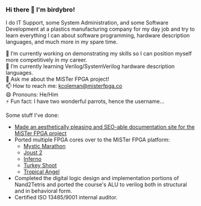 ### Hi there 👋 I'm birdybro!

I do IT Support, some System Administration, and some Software Development at a plastics manufacturing company for my day job and try to learn everything I can about software programming, hardware description languages, and much more in my spare time.

🔭 I’m currently working on demonstrating my skills so I can position myself more competitively in my career.  
🌱 I’m currently learning Verilog/SystemVerilog hardware description languages.  
💬 Ask me about the MiSTer FPGA project!  
📫 How to reach me: kcoleman@misterfpga.co  
😄 Pronouns: He/Him  
⚡ Fun fact: I have two wonderful parrots, hence the username...  

Some stuff I've done:

* [Made an aesthetically pleasing and SEO-able documentation site for the MiSTer FPGA project](https://github.com/MiSTer-devel/MkDocs_MiSTer)
* Ported multiple FPGA cores over to the MiSTer FPGA platform:
  * [Mystic Marathon](https://github.com/MiSTer-devel/Arcade-MysticMarathon_MiSTer)
  * [Joust 2](https://github.com/MiSTer-devel/Arcade-Joust2_MiSTer)
  * [Inferno](https://github.com/MiSTer-devel/Arcade-Inferno_MiSTer)
  * [Turkey Shoot](https://github.com/MiSTer-devel/Arcade-TurkeyShoot_MiSTer)
  * [Tropical Angel](https://github.com/MiSTer-devel/Arcade-TropicalAngel_MiSTer)
* Completed the digital logic design and implementation portions of Nand2Tetris and ported the course's ALU to verilog both in structural and in behavioral form.
* Certified ISO 13485/9001 internal auditor.
